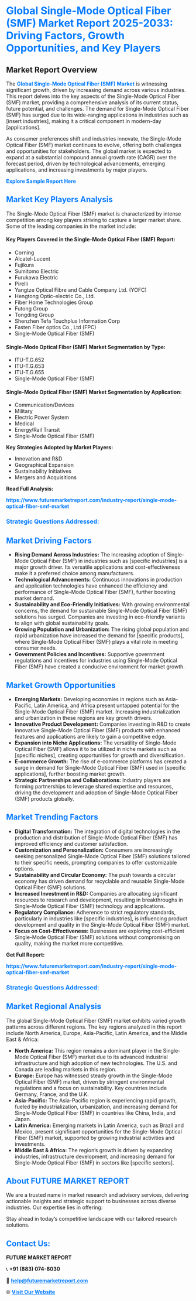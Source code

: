 <h1 style="color: #007BFF;">Global Single-Mode Optical Fiber (SMF) Market Report 2025-2033: Driving Factors, Growth Opportunities, and Key Players</h1>

<section id="overview">
<h2>Market Report Overview</h2>
<p>The <a href="https://www.futuremarketreport.com/industry-report/single-mode-optical-fiber-smf-market" style="color: #007BFF; text-decoration: none;"><strong>Global Single-Mode Optical Fiber (SMF) Market</strong></a> is witnessing significant growth, driven by increasing demand across various industries. This report delves into the key aspects of the Single-Mode Optical Fiber (SMF) market, providing a comprehensive analysis of its current status, future potential, and challenges. The demand for Single-Mode Optical Fiber (SMF) has surged due to its wide-ranging applications in industries such as [insert industries], making it a critical component in modern-day [applications].</p>
<p>As consumer preferences shift and industries innovate, the Single-Mode Optical Fiber (SMF) market continues to evolve, offering both challenges and opportunities for stakeholders. The global market is expected to expand at a substantial compound annual growth rate (CAGR) over the forecast period, driven by technological advancements, emerging applications, and increasing investments by major players.</p>
</section>

<section id="overview">
<p><a href="https://www.futuremarketreport.com/request-sample/reportId=100274" style="color: #007BFF; text-decoration: none;"><strong>Explore Sample Report Here</strong></a></p>
</section>

<section id="key-players">
<h2 style="color: #007BFF;">Market Key Players Analysis</h2>
<p>The Single-Mode Optical Fiber (SMF) market is characterized by intense competition among key players striving to capture a larger market share. Some of the leading companies in the market include:</p>
<h4>Key Players Covered in the Single-Mode Optical Fiber (SMF) Report:</h4>
<ul><li>Corning</li><li>Alcatel-Lucent</li><li>Fujikura</li><li>Sumitomo Electric</li><li>Furukawa Electric</li><li>Pirelli</li><li>Yangtze Optical Fibre and Cable Company Ltd. (YOFC)</li><li>Hengtong Optic-electric Co., Ltd.</li><li>Fiber Home Technologies Group</li><li>Futong Group</li><li>Tongding Group</li><li>Shenzhen Tefa Touchplus Information Corp</li><li>Fasten Fiber optics Co., Ltd (FPC)</li><li>Single-Mode Optical Fiber (SMF)</li></ul>
<h4>Single-Mode Optical Fiber (SMF) Market Segmentation by Type:</h4>
<ul><li>ITU-T.G.652</li><li>ITU-T.G.653</li><li>ITU-T.G.655</li><li>Single-Mode Optical Fiber (SMF)</li></ul>

<h4>Single-Mode Optical Fiber (SMF) Market Segmentation by Application:</h4>
<ul><li>Communication/Devices</li><li>Military</li><li>Electric Power System</li><li>Medical</li><li>Energy/Rail Transit</li><li>Single-Mode Optical Fiber (SMF)</li></ul>
<p><strong>Key Strategies Adopted by Market Players:</strong></p>
<ul>
<li>Innovation and R&D</li>
<li>Geographical Expansion</li>
<li>Sustainability Initiatives</li>
<li>Mergers and Acquisitions</li>
</ul>
</section>

<section>
<p><strong>Read Full Analysis: </strong></p><a href="https://www.futuremarketreport.com/industry-report/single-mode-optical-fiber-smf-market" style="color: #007BFF; text-decoration: none;"><strong>https://www.futuremarketreport.com/industry-report/single-mode-optical-fiber-smf-market</strong></a>
<h3 style="color: #007BFF;">Strategic Questions Addressed:</h3>
</section>

<section id="driving-factors">
<h2 style="color: #007BFF;">Market Driving Factors</h2>
<ul>
<li><strong>Rising Demand Across Industries:</strong> The increasing adoption of Single-Mode Optical Fiber (SMF) in industries such as [specific industries] is a major growth driver. Its versatile applications and cost-effectiveness make it a preferred choice among manufacturers.</li>
<li><strong>Technological Advancements:</strong> Continuous innovations in production and application technologies have enhanced the efficiency and performance of Single-Mode Optical Fiber (SMF), further boosting market demand.</li>
<li><strong>Sustainability and Eco-Friendly Initiatives:</strong> With growing environmental concerns, the demand for sustainable Single-Mode Optical Fiber (SMF) solutions has surged. Companies are investing in eco-friendly variants to align with global sustainability goals.</li>
<li><strong>Growing Population and Urbanization:</strong> The rising global population and rapid urbanization have increased the demand for [specific products], where Single-Mode Optical Fiber (SMF) plays a vital role in meeting consumer needs.</li>
<li><strong>Government Policies and Incentives:</strong> Supportive government regulations and incentives for industries using Single-Mode Optical Fiber (SMF) have created a conducive environment for market growth.</li>
</ul>
</section>

<section id="growth-opportunities">
<h2 style="color: #007BFF;">Market Growth Opportunities</h2>
<ul>
<li><strong>Emerging Markets:</strong> Developing economies in regions such as Asia-Pacific, Latin America, and Africa present untapped potential for the Single-Mode Optical Fiber (SMF) market. Increasing industrialization and urbanization in these regions are key growth drivers.</li>
<li><strong>Innovative Product Development:</strong> Companies investing in R&D to create innovative Single-Mode Optical Fiber (SMF) products with enhanced features and applications are likely to gain a competitive edge.</li>
<li><strong>Expansion into Niche Applications:</strong> The versatility of Single-Mode Optical Fiber (SMF) allows it to be utilized in niche markets such as [specific niches], creating opportunities for growth and diversification.</li>
<li><strong>E-commerce Growth:</strong> The rise of e-commerce platforms has created a surge in demand for Single-Mode Optical Fiber (SMF) used in [specific applications], further boosting market growth.</li>
<li><strong>Strategic Partnerships and Collaborations:</strong> Industry players are forming partnerships to leverage shared expertise and resources, driving the development and adoption of Single-Mode Optical Fiber (SMF) products globally.</li>
</ul>
</section>

<section id="trending-factors">
<h2 style="color: #007BFF;">Market Trending Factors</h2>
<ul>
<li><strong>Digital Transformation:</strong> The integration of digital technologies in the production and distribution of Single-Mode Optical Fiber (SMF) has improved efficiency and customer satisfaction.</li>
<li><strong>Customization and Personalization:</strong> Consumers are increasingly seeking personalized Single-Mode Optical Fiber (SMF) solutions tailored to their specific needs, prompting companies to offer customizable options.</li>
<li><strong>Sustainability and Circular Economy:</strong> The push towards a circular economy has driven demand for recyclable and reusable Single-Mode Optical Fiber (SMF) solutions.</li>
<li><strong>Increased Investment in R&D:</strong> Companies are allocating significant resources to research and development, resulting in breakthroughs in Single-Mode Optical Fiber (SMF) technology and applications.</li>
<li><strong>Regulatory Compliance:</strong> Adherence to strict regulatory standards, particularly in industries like [specific industries], is influencing product development and quality in the Single-Mode Optical Fiber (SMF) market.</li>
<li><strong>Focus on Cost-Effectiveness:</strong> Businesses are exploring cost-efficient Single-Mode Optical Fiber (SMF) solutions without compromising on quality, making the market more competitive.</li>
</ul>
</section>

<section>
<p><strong>Get Full Report: </strong></p><a href="https://www.futuremarketreport.com/industry-report/single-mode-optical-fiber-smf-market" style="color: #007BFF; text-decoration: none;"><strong>https://www.futuremarketreport.com/industry-report/single-mode-optical-fiber-smf-market</strong></a>
<h3 style="color: #007BFF;">Strategic Questions Addressed:</h3>
</section>


<section id="regional-analysis">
<h2 style="color: #007BFF;">Market Regional Analysis</h2>
<p>The global Single-Mode Optical Fiber (SMF) market exhibits varied growth patterns across different regions. The key regions analyzed in this report include North America, Europe, Asia-Pacific, Latin America, and the Middle East & Africa:</p>
<ul>
<li><strong>North America:</strong> This region remains a dominant player in the Single-Mode Optical Fiber (SMF) market due to its advanced industrial infrastructure and high adoption of new technologies. The U.S. and Canada are leading markets in this region.</li>
<li><strong>Europe:</strong> Europe has witnessed steady growth in the Single-Mode Optical Fiber (SMF) market, driven by stringent environmental regulations and a focus on sustainability. Key countries include Germany, France, and the U.K.</li>
<li><strong>Asia-Pacific:</strong> The Asia-Pacific region is experiencing rapid growth, fueled by industrialization, urbanization, and increasing demand for Single-Mode Optical Fiber (SMF) in countries like China, India, and Japan.</li>
<li><strong>Latin America:</strong> Emerging markets in Latin America, such as Brazil and Mexico, present significant opportunities for the Single-Mode Optical Fiber (SMF) market, supported by growing industrial activities and investments.</li>
<li><strong>Middle East & Africa:</strong> The region’s growth is driven by expanding industries, infrastructure development, and increasing demand for Single-Mode Optical Fiber (SMF) in sectors like [specific sectors].</li>
</ul>
</section>

<footer>
<h2 style="color: #007BFF;">About FUTURE MARKET REPORT</h2>
<p>We are a trusted name in market research and advisory services, delivering actionable insights and strategic support to businesses across diverse industries. Our expertise lies in offering:</p>

<p>Stay ahead in today’s competitive landscape with our tailored research solutions.</p>

<h2 style="color: #007BFF;">Contact Us:</h2>
<p><strong>FUTURE MARKET REPORT</strong></p>
<p>📞 <strong>+91 (883) 074-8030</strong></p>
<p>📧 <strong><a href="mailto:help@futuremarketreport.com" style="color: #007BFF;">help@futuremarketreport.com</a></strong></p>
<p>🌐 <strong><a href="https://www.futuremarketreport.com/" style="color: #007BFF;">Visit Our Website</a></strong></p>
</footer>